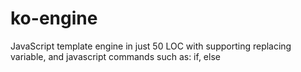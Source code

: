 # ko-engine
JavaScript template engine in just 50 LOC with supporting replacing variable, and javascript commands such as: if, else
